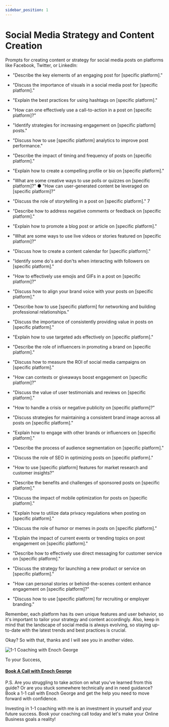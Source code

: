 ```yaml
---
sidebar_position: 1
---
```


# Social Media Strategy and Content Creation
Prompts for creating content or strategy for social media posts on platforms like Facebook, Twitter, or LinkedIn:

-  "Describe the key elements of an engaging post for [specific platform]."
-  "Discuss the importance of visuals in a social media post for [specific platform]."
- "Explain the best practices for using hashtags on [specific platform]."
-  "How can one effectively use a call-to-action in a post on [specific platform]?"
-  "Identify strategies for increasing engagement on [specific platform] posts."
- "Discuss how to use [specific platform] analytics to improve post performance."
-  "Describe the impact of timing and frequency of posts on [specific platform]."
- "Explain how to create a compelling profile or bio on [specific platform]."
- "What are some creative ways to use polls or quizzes on [specific platform]?"
● "How can user-generated content be leveraged on [specific platform]?"
-  "Discuss the role of storytelling in a post on [specific platform]."
7
- "Describe how to address negative comments or feedback on [specific platform]."
-  "Explain how to promote a blog post or article on [specific platform]."
-  "What are some ways to use live videos or stories featured on [specific platform]?"
-  "Discuss how to create a content calendar for [specific platform]."
- "Identify some do's and don'ts when interacting with followers on [specific platform]."
-  "How to effectively use emojis and GIFs in a post on [specific platform]?"
-  "Discuss how to align your brand voice with your posts on [specific platform]."
-  "Describe how to use [specific platform] for networking and building professional relationships."
-  "Discuss the importance of consistently providing value in posts on [specific platform]."
-  "Explain how to use targeted ads effectively on [specific platform]."
- "Describe the role of influencers in promoting a brand on [specific platform]."
- "Discuss how to measure the ROI of social media campaigns on [specific platform]."
-  "How can contests or giveaways boost engagement on [specific platform]?"

-  "Discuss the value of user testimonials and reviews on [specific platform]."
-  "How to handle a crisis or negative publicity on [specific platform]?"
-  "Discuss strategies for maintaining a consistent brand image across all posts on [specific platform]."
-  "Explain how to engage with other brands or influencers on [specific platform]."
-  "Describe the process of audience segmentation on [specific platform]."
-  "Discuss the role of SEO in optimizing posts on [specific platform]."
-  "How to use [specific platform] features for market research and customer insights?"
-  "Describe the benefits and challenges of sponsored posts on [specific platform]."
-  "Discuss the impact of mobile optimization for posts on [specific platform]."
-  "Explain how to utilize data privacy regulations when posting on [specific platform]."
-  "Discuss the role of humor or memes in posts on [specific platform]."
-  "Explain the impact of current events or trending topics on post engagement on [specific platform]."
-  "Describe how to effectively use direct messaging for customer service on [specific platform]."
-  "Discuss the strategy for launching a new product or service on [specific platform]."
-  "How can personal stories or behind-the-scenes content enhance engagement on [specific platform]?"
-  "Discuss how to use [specific platform] for recruiting or employer branding."
  
Remember, each platform has its own unique features and user behavior, so it's important to tailor your strategy and content accordingly. Also, keep in mind that the landscape of social media is always evolving, so staying up-to-date with the latest trends and best practices is crucial.

Okay? So with that, thanks and I will see you in another video.

![1-1 Coaching with Enoch George](https://trafficbingoassets.s3.us-east-2.amazonaws.com/enochgeorge120x120.jpeg)

To your Success, 

#### [Book A Call with Enoch George](https://buildbusiness.online/courses/youtube-secrets/)  

P.S. Are you struggling to take action on what you've learned from this guide? Or are you stuck somewhere technically and in need guidance? Book a 1-1 call with Enoch George and get the help you need to move forward with confidence.

Investing in 1-1 coaching with me is an investment in yourself and your future success. Book your coaching call today and let's make your Online Business goals a reality!